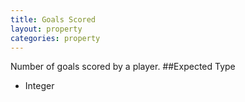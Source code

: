 ```yaml
---
title: Goals Scored
layout: property
categories: property
---
```

Number of goals scored by a player.
##Expected Type
* Integer
